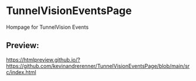 # TunnelVisionEventsPage
Hompage for TunnelVision Events

## Preview:
https://htmlpreview.github.io/?https://github.com/kevinandrerenner/TunnelVisionEventsPage/blob/main/src/index.html
